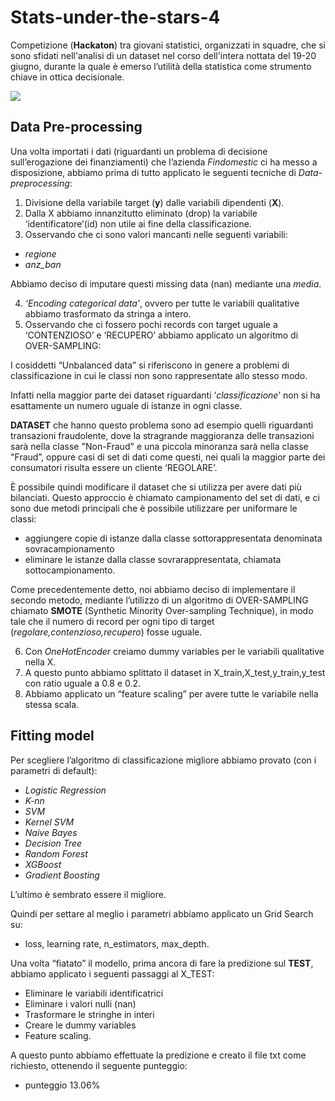 # Stats-under-the-stars-4

Competizione (**Hackaton**) tra giovani statistici, organizzati in squadre, che si sono sfidati nell'analisi di un dataset nel corso dell'intera nottata del 19-20 giugno, durante la quale è emerso l’utilità della statistica come strumento chiave in ottica decisionale.

![](https://www.unipa.it/persone/docenti/b/giovanni.boscaino/.content/immagini/1-ter.png)

## Data Pre-processing

Una volta importati i dati (riguardanti un problema di decisione sull’erogazione dei finanziamenti) che l’azienda *Findomestic* ci ha messo a disposizione, abbiamo prima di tutto applicato le seguenti tecniche di *Data-preprocessing*:

1. Divisione della variabile target (**y**) dalle variabili dipendenti (**X**).
2. Dalla X abbiamo innanzitutto eliminato (drop) la variabile ‘identificatore’(id) non utile ai fine della classificazione.
3. Osservando che ci sono valori mancanti nelle seguenti variabili:

  + *regione*
  + *anz_ban*
  
Abbiamo deciso di imputare questi missing data (nan) mediante una *media*.

4. *‘Encoding categorical data’*, ovvero per tutte le variabili qualitative abbiamo trasformato da stringa a intero.
5. Osservando che ci fossero pochi records con target uguale a ‘CONTENZIOSO’ e ‘RECUPERO’ abbiamo applicato un algoritmo di OVER-SAMPLING:

I cosiddetti “Unbalanced data” si riferiscono in genere a problemi di classificazione in cui le classi non sono rappresentate allo stesso modo.

Infatti nella maggior parte dei dataset riguardanti ‘*classificazione*’ non si ha esattamente un numero uguale di istanze in ogni classe.

**DATASET** che hanno questo problema sono ad esempio quelli riguardanti transazioni fraudolente, dove la stragrande maggioranza delle transazioni sarà nella classe "Non-Fraud" e una piccola minoranza sarà nella classe "Fraud”, oppure casi di set di dati come questi, nei quali la maggior parte dei consumatori risulta essere un cliente ‘REGOLARE’.

È possibile quindi modificare il dataset che si utilizza per avere dati più bilanciati.
Questo approccio è chiamato campionamento del set di dati, e ci sono due metodi principali che è possibile utilizzare per uniformare le classi:

  * aggiungere copie di istanze dalla classe sottorappresentata denominata sovracampionamento
  * eliminare le istanze dalla classe sovrarappresentata, chiamata sottocampionamento.

Come precedentemente detto, noi abbiamo deciso di implementare il secondo metodo, mediante l’utilizzo di un algoritmo di OVER-SAMPLING chiamato **SMOTE** (Synthetic Minority Over-sampling Technique), in modo tale che il numero di record per ogni tipo di target (*regolare,contenzioso,recupero*) fosse uguale.

6. Con *OneHotEncoder* creiamo dummy variables  per le variabili qualitative nella X.
7. A questo punto abbiamo splittato il dataset in  X_train,X_test,y_train,y_test con ratio uguale a 0.8 e 0.2.
8. Abbiamo applicato un “feature scaling” per avere tutte le variabile nella stessa scala.


## Fitting model


Per scegliere l’algoritmo di classificazione migliore abbiamo provato (con i parametri di default):

+ *Logistic Regression*
+ *K-nn*
+ *SVM*
+ *Kernel SVM*
+ *Naive Bayes*
+ *Decision Tree*
+ *Random Forest*
+ *XGBoost*
+ *Gradient Boosting*

L’ultimo è sembrato essere il migliore.

Quindi per settare al meglio i parametri abbiamo applicato un Grid Search su:

+ loss, learning rate, n_estimators, max_depth.

Una volta “fiatato” il modello, prima ancora di fare la predizione sul **TEST**, abbiamo applicato i seguenti passaggi al X_TEST:

- Eliminare le variabili identificatrici
- Eliminare i valori nulli (nan)
- Trasformare le stringhe in interi
- Creare le dummy variables
- Feature scaling.

A questo punto abbiamo effettuate la predizione e creato il file txt come richiesto, ottenendo il seguente punteggio:

+ punteggio 13.06%


